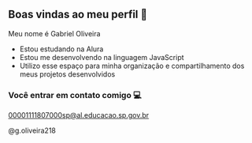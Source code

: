 ## Boas vindas ao meu perfil 🧔

Meu nome é Gabriel Oliveira

- Estou estudando na Alura
- Estou me desenvolvendo na linguagem JavaScript
- Utilizo esse espaço para minha organização e compartilhamento dos meus projetos desenvolvidos

### Você entrar em contato comigo 💻

00001111807000sp@al.educacao.sp.gov.br

@g.oliveira218
